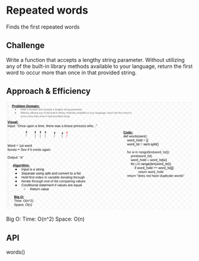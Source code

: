 # Repeated words
Finds the first repeated words

## Challenge
Write a function that accepts a lengthy string parameter.
Without utilizing any of the built-in library methods available to your language, return the first word to occur more than once in that provided string.

## Approach & Efficiency

![image](../../assets/repeat.png)

Big O:
Time: O(n^2)
Space: O(n)

## API

words()
